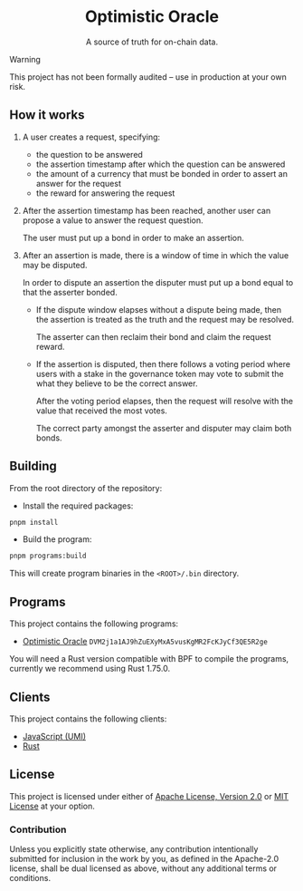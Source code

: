 <h1 align="center">
  Optimistic Oracle
</h1>
<p align="center">
  A source of truth for on-chain data.
</p>

> [!WARNING]
> This project has not been formally audited – use in production at your own risk.

## How it works

1. A user creates a request, specifying:

   - the question to be answered
   - the assertion timestamp after which the question can be answered
   - the amount of a currency that must be bonded in order to assert an answer
     for the request
   - the reward for answering the request

2. After the assertion timestamp has been reached, another user can propose a
   value to answer the request question.

   The user must put up a bond in order to make an assertion.

3. After an assertion is made, there is a window of time in which the value may
   be disputed.

   In order to dispute an assertion the disputer must put up a bond equal to
   that the asserter bonded.

   - If the dispute window elapses without a dispute being made, then the
     assertion is treated as the truth and the request may be resolved.

     The asserter can then reclaim their bond and claim the request reward.

   - If the assertion is disputed, then there follows a voting period where
     users with a stake in the governance token may vote to submit the what they
     believe to be the correct answer.

     After the voting period elapses, then the request will resolve with the
     value that received the most votes.

     The correct party amongst the asserter and disputer may claim both bonds.

## Building

From the root directory of the repository:

- Install the required packages:

```sh
pnpm install
```

- Build the program:

```sh
pnpm programs:build
```

This will create program binaries in the `<ROOT>/.bin` directory.

## Programs

This project contains the following programs:

- [Optimistic Oracle](./programs/oracle) `DVM2j1a1AJ9hZuEXyMxA5vusKgMR2FcKJyCf3QE5R2ge`

You will need a Rust version compatible with BPF to compile the programs,
currently we recommend using Rust 1.75.0.

## Clients

This project contains the following clients:

- [JavaScript (UMI)](./clients/js)
- [Rust](./clients/rust)

## License

This project is licensed under either of [Apache License, Version 2.0](LICENSE-APACHE)
or [MIT License](LICENSE-MIT) at your option.

### Contribution

Unless you explicitly state otherwise, any contribution intentionally submitted
for inclusion in the work by you, as defined in the Apache-2.0 license, shall be
dual licensed as above, without any additional terms or conditions.
